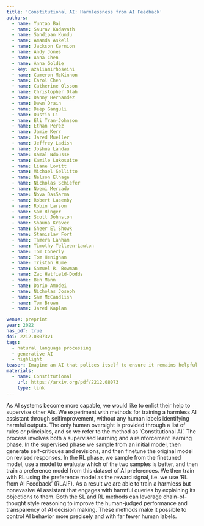 ```yaml
---
title: 'Constitutional AI: Harmlessness from AI Feedback'
authors:
  - name: Yuntao Bai
  - name: Saurav Kadavath
  - name: Sandipan Kundu
  - name: Amanda Askell
  - name: Jackson Kernion
  - name: Andy Jones
  - name: Anna Chen
  - name: Anna Goldie
  - key: azaliamirhoseini
  - name: Cameron McKinnon
  - name: Carol Chen
  - name: Catherine Olsson
  - name: Christopher Olah
  - name: Danny Hernandez
  - name: Dawn Drain
  - name: Deep Ganguli
  - name: Dustin Li
  - name: Eli Tran-Johnson
  - name: Ethan Perez
  - name: Jamie Kerr
  - name: Jared Mueller
  - name: Jeffrey Ladish
  - name: Joshua Landau
  - name: Kamal Ndousse
  - name: Kamile Lukosuite
  - name: Liane Lovitt
  - name: Michael Sellitto
  - name: Nelson Elhage
  - name: Nicholas Schiefer
  - name: Noemi Mercado
  - name: Nova DasSarma
  - name: Robert Lasenby
  - name: Robin Larson
  - name: Sam Ringer
  - name: Scott Johnston
  - name: Shauna Kravec
  - name: Sheer El Showk
  - name: Stanislav Fort
  - name: Tamera Lanham
  - name: Timothy Telleen-Lawton
  - name: Tom Conerly
  - name: Tom Henighan
  - name: Tristan Hume
  - name: Samuel R. Bowman
  - name: Zac Hatfield-Dodds
  - name: Ben Mann
  - name: Dario Amodei
  - name: Nicholas Joseph
  - name: Sam McCandlish
  - name: Tom Brown
  - name: Jared Kaplan

venue: preprint
year: 2022
has_pdf: true
doi: 2212.08073v1
tags:
  - natural language processing
  - generative AI
  - highlight
teaser: Imagine an AI that polices itself to ensure it remains helpful and safe. Our approach, called Constitutional AI, trains an AI assistant through a two-phase process. First, it learns from itself by generating and revising its own responses. Then, it refines its performance through reinforcement learning based on feedback from its own evaluations. This method not only improves the AI’s ability to handle sensitive queries but also requires minimal human oversight, making it a powerful tool for creating AI systems that are both effective and secure.
materials:
  - name: Constitutional
    url: https://arxiv.org/pdf/2212.08073
    type: link
---
```

As AI systems become more capable, we would like to enlist their help to supervise other AIs. We experiment with methods for training a harmless AI assistant through selfimprovement, without any human labels identifying harmful outputs. The only human oversight is provided through a list of rules or principles, and so we refer to the method as ‘Constitutional AI’. The process involves both a supervised learning and a reinforcement learning phase. In the supervised phase we sample from an initial model, then generate self-critiques and revisions, and then finetune the original model on revised responses. In the RL phase, we sample from the finetuned model, use a model to evaluate which of the two samples is better, and then train a preference model from this dataset of AI preferences. We then train with RL using the preference model as the reward signal, i.e. we use ‘RL from AI Feedback’ (RLAIF). As a result we are able to train a harmless but nonevasive AI assistant that engages with harmful queries by explaining its objections to them. Both the SL and RL methods can leverage chain-of-thought style reasoning to improve the human-judged performance and transparency of AI decision making. These methods make it possible to control AI behavior more precisely and with far fewer human labels.

